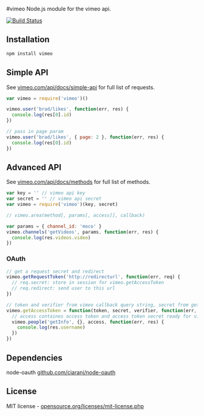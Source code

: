 #vimeo
Node.js module for the vimeo api. 

[![Build Status](https://secure.travis-ci.org/twentyrogersc/vimeo.png)](http://travis-ci.org/twentyrogersc/vimeo)

## Installation

```javascript
npm install vimeo
```

## Simple API
See [vimeo.com/api/docs/simple-api](http://vimeo.com/api/docs/simple-api) for full list of requests.

```javascript
var vimeo = require('vimeo')()

vimeo.user('brad/likes', function(err, res) {
  console.log(res[0].id)
})

// pass in page param
vimeo.user('brad/likes', { page: 2 }, function(err, res) {
  console.log(res[0].id)
})
```

## Advanced API
See [vimeo.com/api/docs/methods](http://vimeo.com/api/docs/methods) for full list of methods.

```javascript
var key = '' // vimeo api key
var secret = '' // vimeo api secret
var vimeo = require('vimeo')(key, secret)

// vimeo.area(method[, params[, access]], callback)

var params = { channel_id: 'moco' }
vimeo.channels('getVideos', params, function(err, res) {
  console.log(res.videos.video)
})
```

### OAuth
```javascript
// get a request secret and redirect
vimeo.getRequestToken('http://redirecturl', function(err, req) {
  // req.secret: store in session for vimeo.getAccessToken
  // req.redirect: send user to this url
})

// token and verifier from vimeo callback query string, secret from getRequestToken
vimeo.getAccessToken = function(token, secret, verifier, function(err, access)) {
  // access containes access token and access token secret ready for vimeo calls
  vimeo.people('getInfo', {}, access, function(err, res) {
    console.log(res.username)
  })
})
```

## Dependencies
node-oauth [github.com/ciaranj/node-oauth](https://github.com/ciaranj/node-oauth)

## License
MIT license - [opensource.org/licenses/mit-license.php](http://www.opensource.org/licenses/mit-license.php)